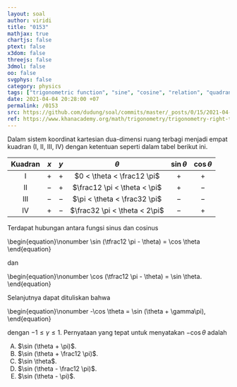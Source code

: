```yaml
---
layout: soal
author: viridi
title: "0153"
mathjax: true
chartjs: false
ptext: false
x3dom: false
threejs: false
3dmol: false
oo: false
svgphys: false
category: physics
tags: ["trigonometric function", "sine", "cosine", "relation", "quadrant", "fi1202", "2020-1"]
date: 2021-04-04 20:28:00 +07
permalink: /0153
src: https://github.com/dudung/soal/commits/master/_posts/0/15/2021-04-04-sine-cosine-relation-1.md
ref: https://www.khanacademy.org/math/trigonometry/trigonometry-right-triangles/reciprocal-trig-ratios/a/sine-and-cosine-are-cofunctions
---
```

Dalam sistem koordinat kartesian dua-dimensi ruang terbagi menjadi empat kuadran (I, II, III, IV) dengan ketentuan seperti dalam tabel berikut ini.

**Kuadran** | $x$ | $y$ | $\theta$ | $\sin\theta$ | $\cos\theta$
:-: | --- | --- | :-: | :-: | :-: |
I   | $+$ | $+$ | $0 < \theta < \frac12 \pi$ | $+$ | $+$
II  | $-$ | $+$ | $\frac12 \pi < \theta < \pi$ | $+$ | $-$
III | $-$ | $-$ | $\pi < \theta < \frac32 \pi$ | $-$ | $-$
IV  | $+$ | $-$ | $\frac32 \pi < \theta < 2\pi$ | $-$ | $+$

Terdapat hubungan antara fungsi sinus dan cosinus

\begin{equation}\nonumber
\sin (\tfrac12 \pi - \theta) = \cos \theta
\end{equation}

dan

\begin{equation}\nonumber
\cos (\tfrac12 \pi  - \theta) = \sin \theta.
\end{equation}

Selanjutnya dapat dituliskan bahwa

\begin{equation}\nonumber
-\cos \theta = \sin (\theta + \gamma\pi),
\end{equation}

dengan $-1 \le \gamma \le 1$. Pernyataan yang tepat untuk menyatakan $-\cos \theta$ adalah

<ol type="A">
<li>$\sin (\theta + \pi)$.
<li>$\sin (\theta + \frac12 \pi)$.
<li>$\sin \theta$.
<li>$\sin (\theta - \frac12 \pi)$.
<li>$\sin (\theta - \pi)$.
